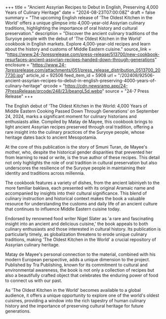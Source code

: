 +++
title = "Ancient Assyrian Recipes to Debut in English, Preserving 4,000 Years of Culinary Heritage"
date = "2024-08-23T07:00:08Z"
draft = false
summary = "The upcoming English release of 'The Oldest Kitchen in the World' offers a unique glimpse into 4,000-year-old Assyrian culinary traditions, highlighting the importance of oral history and cultural preservation."
description = "Discover the ancient culinary traditions of the Suryoye people with the debut of 'The Oldest Kitchen in the World' cookbook in English markets. Explore 4,000-year-old recipes and learn about the history and customs of Middle Eastern cuisine."
source_link = "https://www.24-7pressrelease.com/press-release/513700/new-cookbook-resurfaces-ancient-assyrian-recipes-handed-down-through-generations"
enclosure = "https://www.24-7pressrelease.com/attachments/051/press_release_distribution_0513700_207730.jpg"
article_id = 92506
feed_item_id = 5908
url = "/202408/92506-ancient-assyrian-recipes-to-debut-in-english-preserving-4000-years-of-culinary-heritage"
qrcode = "https://cdn.newsramp.app/24-7PressRelease/qrcode/248/23/beangL5d.webp"
source = "24-7 Press Release"
+++

<p>The English debut of 'The Oldest Kitchen in the World: 4,000 Years of Middle Eastern Cooking Passed Down Through Generations' on September 24, 2024, marks a significant moment for culinary historians and enthusiasts alike. Compiled by Matay de Mayee, this cookbook brings to light ancient Assyrian recipes preserved through oral tradition, offering a rare insight into the culinary practices of the Suryoye people, whose heritage dates back to ancient Mesopotamia.</p><p>At the core of this publication is the story of Smuni Turan, de Mayee's mother, who, despite the historical gender disparities that prevented her from learning to read or write, is the true author of these recipes. This detail not only highlights the role of oral tradition in cultural preservation but also underscores the resilience of the Suryoye people in maintaining their identity and traditions across millennia.</p><p>The cookbook features a variety of dishes, from the ancient labiniyeh to the more familiar baklava, each presented with its original Aramaic name and accompanied by insights into their cultural significance. This blend of culinary instruction and historical context makes the book a valuable resource for understanding the customs and daily life of an ancient culture that continues to influence Middle Eastern cuisine today.</p><p>Endorsed by renowned food writer Nigel Slater as 'a rare and fascinating insight into an ancient and delicious cuisine,' the book appeals to both culinary enthusiasts and those interested in cultural history. Its publication is particularly timely, as globalization threatens to erode unique culinary traditions, making 'The Oldest Kitchen in the World' a crucial repository of Assyrian culinary heritage.</p><p>Matay de Mayee's personal connection to the material, combined with his modern European perspective, adds a unique dimension to the project. Published by Tra Publishing, known for its commitment to cultural and environmental awareness, the book is not only a collection of recipes but also a beautifully crafted object that celebrates the enduring power of food to connect us with our past.</p><p>As 'The Oldest Kitchen in the World' becomes available to a global audience, it offers a unique opportunity to explore one of the world's oldest cuisines, providing a window into the rich tapestry of human culinary history and the importance of preserving cultural heritage for future generations.</p>